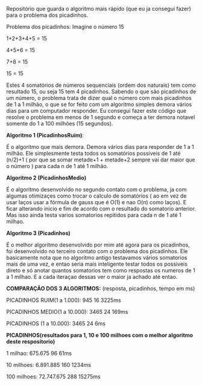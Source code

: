 Repositório que guarda o algoritmo mais rápido (que eu ja consegui fazer) para o problema dos picadinhos.

Problema dos picadinhos:
Imagine o número 15
<p> 1+2+3+4+5 = 15
<p> 4+5+6 = 15
<p> 7+8 = 15
<p> 15 = 15

Estes 4 somatórios de números sequenciais (ordem dos naturais) tem como resultado 15, ou seja 15 tem 4 picadinhos.
Sabendo o que são picadinhos de um número, o problema trata de dizer qual o número com mais picadinhos de 1 a 1 milhão, o que
se for feito com um algoritmo simples demora vários dias para um computador responder. Eu consegui fazer este código
que resolve o problema em menos de 1 segundo e começa a ter demora notavel somente do 1 a 100 milhões (15 segundos).

<b>Algoritmo 1 (PicadinhosRuim)</b>:
  <p>É o algoritmo que mais demora. Demora vários dias para responder de 1 a 1 milhão. Ele simplesmente testa todos os somatórios possiveis de 1 até (n/2)+1 ( por que se somar metade+1 + metade+2 sempre vai dar maior que o número ) para cada n de 1 até 1 milhão.
  
 <b>Algoritmo 2 (PicadinhosMedio)</b>
 <p> É o algoritmo desenvolvido no segundo contato com o problema, ja com algumas otimizaçes como trocar o calculo de somatórios ( ao em vez de usar laços usar a fórmula de gauss que é O(1) e nao O(n) como laços). E ficar alterando inicio e fim de acordo com o resultado do somatorio anterior. Mas isso ainda testa varios somatorios repitidos para cada n de 1 até 1 milhao.
 <p><b>Algoritmo 3 (Picadinhos)</b>
  <p>É o melhor algoritmo desenvolvido por mim até agora para os picadinhos, foi desenvolvido no terceiro contato com o problema dos picadinhos. Ele basicamente nota que no algoritmo antigo testavamos vários somatorios mais de uma vez, e entao seria mais inteligente testar todos os possiveis direto e só anotar quantos somatorios tem como respostas os numeros de 1 a 1 milhao. E a cada iteraçao dessas ver o maior ja achado até entao.

<b>COMPARAÇÃO DOS 3 ALGORITMOS:</b> (resposta, picadinhos, tempo em ms)

<p>PICADINHOS RUIM(1 a 1.000): 945 16 3225ms

<p>PICADINHOS MEDIO(1 a 10.000): 3465  24 169ms

<p>PICADINHOS (1 a 10.000): 3465 24 6ms
  
  <b>PICADINHOS(resultados para 1, 10 e 100 milhoes com o melhor algoritmo deste respositorio)</b>
  <p>1 milhao: 675.675 96 61ms
  <p>10 milhoes: 6.891.885 160 1234ms
  <p>100 milhoes: 72.747.675 288 15275ms
  
